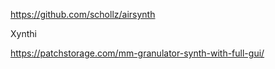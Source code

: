 https://github.com/schollz/airsynth

Xynthi

https://patchstorage.com/mm-granulator-synth-with-full-gui/